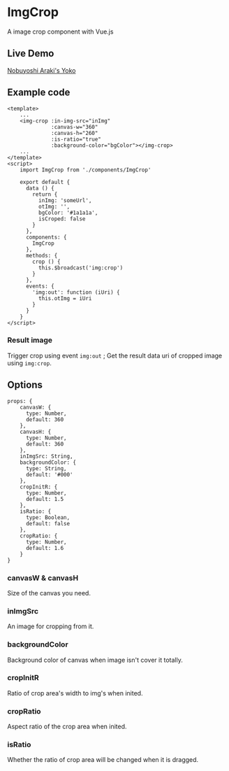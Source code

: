 # ImgCrop

A image crop component with Vue.js 

## Live Demo

[Nobuyoshi Araki's Yoko](https://wiia.github.io/ImgCrop/dist)

## Example code

    <template>
		...
        <img-crop :in-img-src="inImg"
                  :canvas-w="360"
                  :canvas-h="260"
                  :is-ratio="true"
                  :background-color="bgColor"></img-crop>
	    ...
	</template>
	<script>
		import ImgCrop from './components/ImgCrop'
		
		export default {
		  data () {
		    return {
		      inImg: 'someUrl',
		      otImg: '',
		      bgColor: '#1a1a1a',
		      isCroped: false
		    }
		  },
		  components: {
		    ImgCrop
		  },
		  methods: {
		    crop () {
		      this.$broadcast('img:crop')
		    }
		  },
		  events: {
		    'img:out': function (iUri) {
		      this.otImg = iUri
		    }
		  }
		}
	</script>
### Result image
Trigger crop  using event `img:out` ;
 Get the result data uri of  cropped image using `img:crop`.
## Options

    props: {
	    canvasW: {
	      type: Number,
	      default: 360
	    },
	    canvasH: {
	      type: Number,
	      default: 360
	    },
	    inImgSrc: String,
	    backgroundColor: {
	      type: String,
	      default: '#000'
	    },
	    cropInitR: {
	      type: Number,
	      default: 1.5
	    },
	    isRatio: {
	      type: Boolean,
	      default: false
	    },
	    cropRatio: {
	      type: Number,
	      default: 1.6
	    }
	}
	 
### canvasW & canvasH
Size of the canvas you need.
### inImgSrc
An image for cropping from it.
### backgroundColor
Background color of canvas when image isn't cover it totally.
### cropInitR
Ratio of crop area's width to img's when inited.
### cropRatio
Aspect ratio of the crop area when inited.
### isRatio
Whether the ratio of crop area will be changed when it is dragged.
